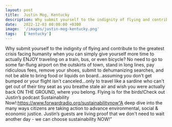 ```yaml
---
layout: post
title:  Justin Mog, Kentucky
description: Why submit yourself to the indignity of flying and contribute to the greatest crisis facing humanity when you can simply give yourself more time to ac...
date:   2022-12-03 00:00:00 +0300
image:  '/images/justin-mog-kentucky.png'
tags:   ['kentucky']
---
```

Why submit yourself to the indignity of flying and contribute to the greatest crisis facing humanity when you can simply give yourself more time to actually ENJOY traveling on a train, bus, or even bicycle? No need to go to some far-flung airport on the outskirts of town, stand in long lines, pay ridiculous fees, remove your shoes, submit to dehumanizing searches, and not be able to bring food or liquids on board...assuming you don't get bumped or your flight isn't canceled...only to travel like a sardine who can't get out of their tiny seat as you breathe stale air and wish you were actually back ON THE GROUND, where you belong. Flying is for the birds!Check out Justin’s podcast Sustainability Now!:https://www.forwardradio.org/sustainabilitynow“A deep dive into the many ways citizens are taking action to advance environmental, social & economic justice. Justin’s guests are living proof that we don't need to wait another day - we can choose sustainability NOW!”

